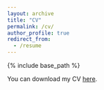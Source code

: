 ```yaml
---
layout: archive
title: "CV"
permalink: /cv/
author_profile: true
redirect_from:
  - /resume
---
```


{% include base_path %}

You can download my CV [here](https://www.dropbox.com/s/2enbx4f509t5np4/MDrake_CV.pdf?dl=0).
